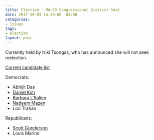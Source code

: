 ```yaml
---
title: Election - MA-03 Congressional District Seat
date: 2017-10-03 14:20:00 -04:00
categories:
- Issues
tags:
- election
layout: post
---
```


Currently held by Niki Tsongas, who has announced she will not seek reelection. 

[Current candidate list](https://ballotpedia.org/Massachusetts%27_3rd_Congressional_District_election,_2018)

Democrats:
* Abhijit Das
* [Daniel Koh](http://koh2018.com/)
* [Barbara L'Italien](http://teambarbara.com)
* [Nadeem Mazen](http://www.votenadeem.com/)
* Lori Trahan

Republicans:
* [Scott Gunderson](http://change4mass.com)
* Louis Marino